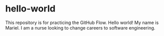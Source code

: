 # hello-world
This repository is for practicing the GitHub Flow.
Hello world! My name is Mariel. I am a nurse looking to change careers to software engineering.
